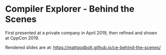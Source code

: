 # Compiler Explorer - Behind the Scenes

First presented at a private company in April 2019, then refined and shown at CppCon 2019.

Rendered slides are at: https://mattgodbolt.github.io/ce-behind-the-scenes/
